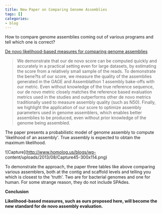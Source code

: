 ```yaml
---
title: New Paper on Comparing Genome Assemblies
tags: []
categories:
- blog
---
```

How to compare genome assemblies coming out of various programs and tell which
one is correct?
<!--more-->

[De novo likelihood-based measures for comparing genome
assemblies](http://www.biomedcentral.com/content/pdf/1756-0500-6-334.pdf)

> We demonstrate that our de novo score can be computed quickly and accurately
in a practical setting even for large datasets, by estimating the score from a
relatively small sample of the reads. To demonstrate the bene?ts of our score,
we measure the quality of the assemblies generated in the GAGE and
Assemblathon 1 assembly bake-offs with our metric. Even without knowledge of
the true reference sequence, our de novo metric closely matches the reference
based evaluation metrics used in the studies and outperforms other de novo
metrics traditionally used to measure assembly quality (such as N50). Finally,
we highlight the application of our score to optimize assembly parameters used
in genome assemblers, which enables better assemblies to be produced, even
without prior knowledge of the genome being assembled.

The paper presents a probabilistic model of genome assembly to compute
'likelihood of an assembly'. True assembly is expected to obtain the maximum
likelihood.

![Capture](http://www.homolog.us/blogs/wp-
content/uploads/2013/08/Capture45-300x114.png)

To demonstrate the approach, the paper three tables like above comparing
various assemblers, both at the contig and scaffold levels and telling you
which is closest to the 'truth'. Two are for bacterial genomes and one for
human. For some strange reason, they do not include SPAdes.

>

**Conclusion**

**Likelihood-based measures, such as ours proposed here, will become the new standard for de novo assembly evaluation.**

